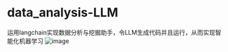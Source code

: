 # data_analysis-LLM
运用langchain实现数据分析与挖掘助手，令LLM生成代码并且运行，从而实现智能化机器学习
![image](https://github.com/user-attachments/assets/d426a684-d142-4cf0-b554-2c5e2be6902a)
